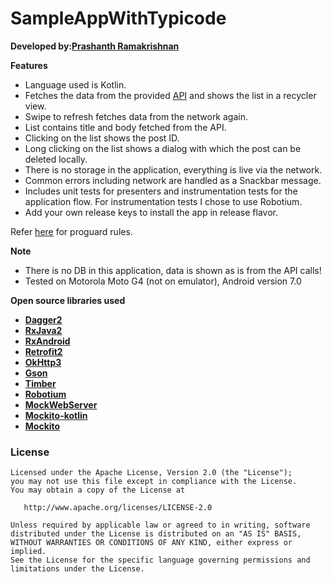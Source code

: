 SampleAppWithTypicode
=====================

**Developed by:[Prashanth Ramakrishnan](prashanth_r03@yahoo.co.in)**

**Features**
- Language used is Kotlin.
- Fetches the data from the provided [API](https://jsonplaceholder.typicode.com/posts) and shows the list in a recycler view.
- Swipe to refresh fetches data from the network again.
- List contains title and body fetched from the API.
- Clicking on the list shows the post ID.
- Long clicking on the list shows a dialog with which the post can be deleted locally.
- There is no storage in the application, everything is live via the network.
- Common errors including network are handled as a Snackbar message.
- Includes unit tests for presenters and instrumentation tests for the application flow. For instrumentation
tests I chose to use Robotium.
- Add your own release keys to install the app in release flavor.

Refer [here](https://gist.github.com/jemshit/767ab25a9670eb0083bafa65f8d786bb) for proguard rules.

**Note**
- There is no DB in this application, data is shown as is from the API calls!
- Tested on Motorola Moto G4 (not on emulator), Android version 7.0

**Open source libraries used**

- **[Dagger2](https://github.com/google/dagger)**
- **[RxJava2](https://github.com/ReactiveX/RxJava)**
- **[RxAndroid](https://github.com/ReactiveX/RxAndroid)**
- **[Retrofit2](https://github.com/square/retrofit)**
- **[OkHttp3](https://github.com/square/okhttp)**
- **[Gson](https://github.com/google/gson)**
- **[Timber](https://github.com/JakeWharton/timber)**
- **[Robotium](https://github.com/RobotiumTech/robotium)**
- **[MockWebServer](https://github.com/square/okhttp/tree/master/mockwebserver)**
- **[Mockito-kotlin](https://github.com/nhaarman/mockito-kotlin)**
- **[Mockito](https://github.com/mockito/mockito)**

### License

    Licensed under the Apache License, Version 2.0 (the "License");
    you may not use this file except in compliance with the License.
    You may obtain a copy of the License at

       http://www.apache.org/licenses/LICENSE-2.0

    Unless required by applicable law or agreed to in writing, software
    distributed under the License is distributed on an "AS IS" BASIS,
    WITHOUT WARRANTIES OR CONDITIONS OF ANY KIND, either express or implied.
    See the License for the specific language governing permissions and
    limitations under the License.